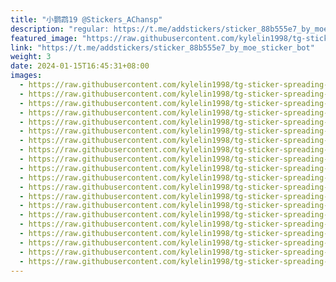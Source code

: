 ```yaml
---
title: "小鹦鹉19 @Stickers_AChansp"
description: "regular: https://t.me/addstickers/sticker_88b555e7_by_moe_sticker_bot"
featured_image: "https://raw.githubusercontent.com/kylelin1998/tg-sticker-spreading-worldwide-images/main/img/5ac8aec1-57b2-4e3c-ae8a-f6458bc3f430.jpg"
link: "https://t.me/addstickers/sticker_88b555e7_by_moe_sticker_bot"
weight: 3
date: 2024-01-15T16:45:31+08:00
images:
  - https://raw.githubusercontent.com/kylelin1998/tg-sticker-spreading-worldwide-images/main/img/5ac8aec1-57b2-4e3c-ae8a-f6458bc3f430.jpg
  - https://raw.githubusercontent.com/kylelin1998/tg-sticker-spreading-worldwide-images/main/img/43b94d8e-ad76-4814-8db8-67a33f98e7e9.jpg
  - https://raw.githubusercontent.com/kylelin1998/tg-sticker-spreading-worldwide-images/main/img/3908c1a4-2239-48b2-8093-1e0a7693f6b9.jpg
  - https://raw.githubusercontent.com/kylelin1998/tg-sticker-spreading-worldwide-images/main/img/30a0494f-aeee-423e-8de4-3de93274c2a2.jpg
  - https://raw.githubusercontent.com/kylelin1998/tg-sticker-spreading-worldwide-images/main/img/a4edfae5-9f44-41d3-8635-a9d46357acaa.jpg
  - https://raw.githubusercontent.com/kylelin1998/tg-sticker-spreading-worldwide-images/main/img/266fadfd-f783-412f-b5c0-917cb739c298.jpg
  - https://raw.githubusercontent.com/kylelin1998/tg-sticker-spreading-worldwide-images/main/img/60eeb6fa-a6fa-4e1b-80ea-aea945355fdd.jpg
  - https://raw.githubusercontent.com/kylelin1998/tg-sticker-spreading-worldwide-images/main/img/206096ef-d4a2-4f44-85a4-8e12286d13a5.jpg
  - https://raw.githubusercontent.com/kylelin1998/tg-sticker-spreading-worldwide-images/main/img/0abd4e4e-3a1b-4234-8e1b-1151f486c533.jpg
  - https://raw.githubusercontent.com/kylelin1998/tg-sticker-spreading-worldwide-images/main/img/1d56c99e-7531-48da-acaa-19b97b5d06ad.jpg
  - https://raw.githubusercontent.com/kylelin1998/tg-sticker-spreading-worldwide-images/main/img/68a1ed83-0dca-415c-8482-a7a4e15b42e8.jpg
  - https://raw.githubusercontent.com/kylelin1998/tg-sticker-spreading-worldwide-images/main/img/27860708-1e38-4a44-9b13-d1e8ee64e369.jpg
  - https://raw.githubusercontent.com/kylelin1998/tg-sticker-spreading-worldwide-images/main/img/ef9c1884-5d0a-4ba6-8a7c-0e47e08cbe0b.jpg
  - https://raw.githubusercontent.com/kylelin1998/tg-sticker-spreading-worldwide-images/main/img/7cd21466-0113-49d0-ac56-4b264a702c17.jpg
  - https://raw.githubusercontent.com/kylelin1998/tg-sticker-spreading-worldwide-images/main/img/33bcd0a8-943d-47c1-8356-02da67ea344f.jpg
  - https://raw.githubusercontent.com/kylelin1998/tg-sticker-spreading-worldwide-images/main/img/3cdb2ca7-8474-4119-b844-d545316a3d34.jpg
  - https://raw.githubusercontent.com/kylelin1998/tg-sticker-spreading-worldwide-images/main/img/5089bc69-16da-4420-a2a2-a7135d6ccbdf.jpg
  - https://raw.githubusercontent.com/kylelin1998/tg-sticker-spreading-worldwide-images/main/img/65a6154c-6b2d-4965-b430-1f498bf8fc77.jpg
  - https://raw.githubusercontent.com/kylelin1998/tg-sticker-spreading-worldwide-images/main/img/6d058da7-3eb8-47ac-b449-bf63b21f8497.jpg
  - https://raw.githubusercontent.com/kylelin1998/tg-sticker-spreading-worldwide-images/main/img/00c1f646-777e-4f5a-83c9-c5f4a97cdfcd.jpg
---
```

